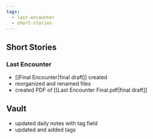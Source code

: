 ```yaml
---
tags:
  - last-encounter
  - short-stories
---
```

## Short Stories
### Last Encounter
- [[Final Encounter|final draft]] created
- reorganized and renamed files
- created PDF of [[Last Encounter Final.pdf|final draft]] 
## Vault
- updated daily notes with tag field
- updated and added tags